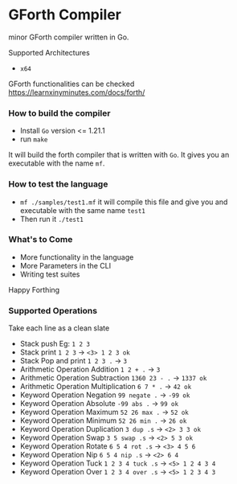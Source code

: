 # GForth Compiler
minor GForth compiler written in Go. 

Supported Architectures
* `x64`

GForth functionalities can be checked https://learnxinyminutes.com/docs/forth/

### How to build the compiler
* Install `Go` version <= 1.21.1
* run `make`

It will build the forth compiler that is written with `Go`.
It gives you an executable with the name `mf`.

### How to test the language
* `mf ./samples/test1.mf` it will compile this file and give you and executable with the same name `test1`
* Then run it `./test1`

### What's to Come
* More functionality in the language
* More Parameters in the CLI
* Writing test suites

Happy Forthing


### Supported Operations

Take each line as a clean slate

* Stack push Eg: `1 2 3` 
* Stack print `1 2 3` -> `<3> 1 2 3 ok`
* Stack Pop and print `1 2 3 .` -> `3`
* Arithmetic Operation Addition `1 2 + .` -> `3`
* Arithmetic Operation Subtraction `1360 23 - .` -> `1337 ok`
* Arithmetic Operation Multiplication `6 7 * .` -> `42 ok`
* Keyword Operation Negation `99 negate .` -> `-99 ok`
* Keyword Operation Absolute `-99 abs .` -> `99 ok`
* Keyword Operation Maximum `52 26 max .` -> `52 ok`
* Keyword Operation Minimum `52 26 min .` -> `26 ok`
* Keyword Operation Duplication `3 dup .s` -> `<2> 3 3 ok`
* Keyword Operation Swap `3 5 swap .s` -> `<2> 5 3 ok`
* Keyword Operation Rotate `6 5 4 rot .s` -> `<3> 4 5 6`
* Keyword Operation Nip `6 5 4 nip .s` -> `<2> 6 4`
* Keyword Operation Tuck `1 2 3 4 tuck .s` -> `<5> 1 2 4 3 4`
* Keyword Operation Over `1 2 3 4 over .s` -> `<5> 1 2 3 4 3`
